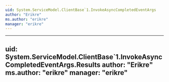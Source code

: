```yaml
---
uid: System.ServiceModel.ClientBase`1.InvokeAsyncCompletedEventArgs
author: "Erikre"
ms.author: "erikre"
manager: "erikre"
---
```


---
uid: System.ServiceModel.ClientBase`1.InvokeAsyncCompletedEventArgs.Results
author: "Erikre"
ms.author: "erikre"
manager: "erikre"
---
